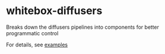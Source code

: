# whitebox-diffusers
Breaks down the diffusers pipelines into components for better programmatic control

For details, see [examples](examples)
